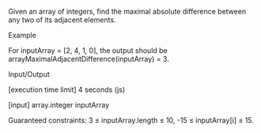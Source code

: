 Given an array of integers, find the maximal absolute difference between any two of its adjacent elements.

Example

For inputArray = [2, 4, 1, 0], the output should be
arrayMaximalAdjacentDifference(inputArray) = 3.

Input/Output

[execution time limit] 4 seconds (js)

[input] array.integer inputArray

Guaranteed constraints:
3 ≤ inputArray.length ≤ 10,
-15 ≤ inputArray[i] ≤ 15.

